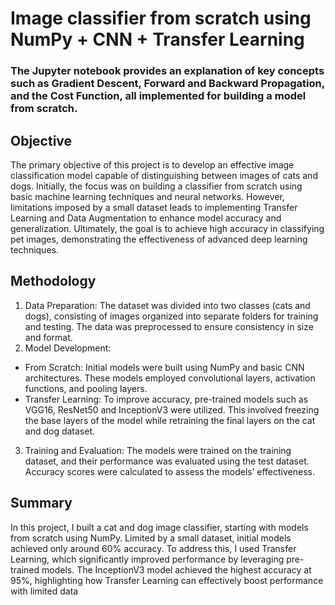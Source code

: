 # Image classifier from scratch using NumPy + CNN + Transfer Learning
### The Jupyter notebook provides an explanation of key concepts such as Gradient Descent, Forward and Backward Propagation, and the Cost Function, all implemented for building a model from scratch.

## Objective
The primary objective of this project is to develop an effective image classification model capable of distinguishing between images of cats and dogs. Initially, the focus was on building a classifier from scratch using basic machine learning techniques and neural networks. However, limitations imposed by a small dataset leads to implementing Transfer Learning and Data Augmentation to enhance model accuracy and generalization. Ultimately, the goal is to achieve high accuracy in classifying pet images, demonstrating the effectiveness of advanced deep learning techniques.

## Methodology
1. Data Preparation: The dataset was divided into two classes (cats and dogs), consisting of images organized into separate folders for training and testing. The data was preprocessed to ensure consistency in size and format.
2. Model Development:
- From Scratch: Initial models were built using NumPy and basic CNN architectures. These models employed convolutional layers, activation functions, and pooling layers.
- Transfer Learning: To improve accuracy, pre-trained models such as VGG16, ResNet50 and InceptionV3 were utilized. This involved freezing the base layers of the model while retraining the final layers on the cat and dog dataset.
3. Training and Evaluation: The models were trained on the training dataset, and their performance was evaluated using the test dataset. Accuracy scores were calculated to assess the models’ effectiveness.

## Summary
In this project, I built a cat and dog image classifier, starting with models from scratch using NumPy. Limited by a small dataset, initial models achieved only around 60% accuracy.
To address this, I used Transfer Learning, which significantly improved performance by leveraging pre-trained models. The InceptionV3 model achieved the highest accuracy at 95%, highlighting how Transfer Learning can effectively boost performance with limited data
